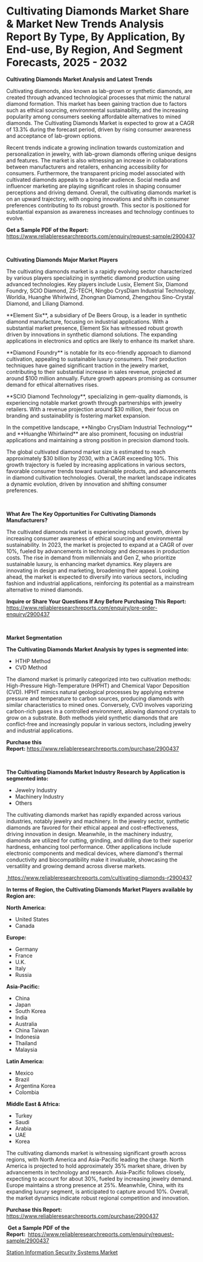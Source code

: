 <p><h1>Cultivating Diamonds Market Share & Market New Trends Analysis Report By Type, By Application, By End-use, By Region, And Segment Forecasts, 2025 - 2032</h1></p><p><strong>Cultivating Diamonds Market Analysis and Latest Trends</strong></p>
<p><p>Cultivating diamonds, also known as lab-grown or synthetic diamonds, are created through advanced technological processes that mimic the natural diamond formation. This market has been gaining traction due to factors such as ethical sourcing, environmental sustainability, and the increasing popularity among consumers seeking affordable alternatives to mined diamonds. The Cultivating Diamonds Market is expected to grow at a CAGR of 13.3% during the forecast period, driven by rising consumer awareness and acceptance of lab-grown options.</p><p>Recent trends indicate a growing inclination towards customization and personalization in jewelry, with lab-grown diamonds offering unique designs and features. The market is also witnessing an increase in collaborations between manufacturers and retailers, enhancing accessibility for consumers. Furthermore, the transparent pricing model associated with cultivated diamonds appeals to a broader audience. Social media and influencer marketing are playing significant roles in shaping consumer perceptions and driving demand. Overall, the cultivating diamonds market is on an upward trajectory, with ongoing innovations and shifts in consumer preferences contributing to its robust growth. This sector is positioned for substantial expansion as awareness increases and technology continues to evolve.</p></p>
<p><strong>Get a Sample PDF of the Report:&nbsp;</strong> <a href="https://www.reliableresearchreports.com/enquiry/request-sample/2900437?utm_campaign=3039&utm_medium=2&utm_source=Github&utm_content=ia&utm_term=16032025&utm_id=cultivating-diamonds">https://www.reliableresearchreports.com/enquiry/request-sample/2900437</a></p>
<p>&nbsp;</p>
<p><strong>Cultivating Diamonds Major Market Players</strong></p>
<p><p>The cultivating diamonds market is a rapidly evolving sector characterized by various players specializing in synthetic diamond production using advanced technologies. Key players include Lusix, Element Six, Diamond Foundry, SCIO Diamond, ZS-TECH, Ningbo CrysDiam Industrial Technology, Worldia, Huanghe Whirlwind, Zhongnan Diamond, Zhengzhou Sino-Crystal Diamond, and Liliang Diamond.</p><p>**Element Six**, a subsidiary of De Beers Group, is a leader in synthetic diamond manufacture, focusing on industrial applications. With a substantial market presence, Element Six has witnessed robust growth driven by innovations in synthetic diamond solutions. The expanding applications in electronics and optics are likely to enhance its market share.</p><p>**Diamond Foundry** is notable for its eco-friendly approach to diamond cultivation, appealing to sustainable luxury consumers. Their production techniques have gained significant traction in the jewelry market, contributing to their substantial increase in sales revenue, projected at around $100 million annually. Future growth appears promising as consumer demand for ethical alternatives rises.</p><p>**SCIO Diamond Technology**, specializing in gem-quality diamonds, is experiencing notable market growth through partnerships with jewelry retailers. With a revenue projection around $30 million, their focus on branding and sustainability is fostering market expansion.</p><p>In the competitive landscape, **Ningbo CrysDiam Industrial Technology** and **Huanghe Whirlwind** are also prominent, focusing on industrial applications and maintaining a strong position in precision diamond tools.</p><p>The global cultivated diamond market size is estimated to reach approximately $30 billion by 2030, with a CAGR exceeding 10%. This growth trajectory is fueled by increasing applications in various sectors, favorable consumer trends toward sustainable products, and advancements in diamond cultivation technologies. Overall, the market landscape indicates a dynamic evolution, driven by innovation and shifting consumer preferences.</p></p>
<p>&nbsp;</p>
<p><strong>What Are The Key Opportunities For Cultivating Diamonds Manufacturers?</strong></p>
<p><p>The cultivated diamonds market is experiencing robust growth, driven by increasing consumer awareness of ethical sourcing and environmental sustainability. In 2023, the market is projected to expand at a CAGR of over 10%, fueled by advancements in technology and decreases in production costs. The rise in demand from millennials and Gen Z, who prioritize sustainable luxury, is enhancing market dynamics. Key players are innovating in design and marketing, broadening their appeal. Looking ahead, the market is expected to diversify into various sectors, including fashion and industrial applications, reinforcing its potential as a mainstream alternative to mined diamonds.</p></p>
<p><strong>Inquire or Share Your Questions If Any Before Purchasing This Report:</strong> <a href="https://www.reliableresearchreports.com/enquiry/pre-order-enquiry/2900437?utm_campaign=3039&utm_medium=2&utm_source=Github&utm_content=ia&utm_term=16032025&utm_id=cultivating-diamonds">https://www.reliableresearchreports.com/enquiry/pre-order-enquiry/2900437</a></p>
<p>&nbsp;</p>
<p><strong>Market Segmentation</strong></p>
<p><strong>The Cultivating Diamonds Market Analysis by types is segmented into:</strong></p>
<p><ul><li>HTHP Method</li><li>CVD Method</li></ul></p>
<p><p>The diamond market is primarily categorized into two cultivation methods: High-Pressure High-Temperature (HPHT) and Chemical Vapor Deposition (CVD). HPHT mimics natural geological processes by applying extreme pressure and temperature to carbon sources, producing diamonds with similar characteristics to mined ones. Conversely, CVD involves vaporizing carbon-rich gases in a controlled environment, allowing diamond crystals to grow on a substrate. Both methods yield synthetic diamonds that are conflict-free and increasingly popular in various sectors, including jewelry and industrial applications.</p></p>
<p><strong>Purchase this Report:&nbsp;</strong><a href="https://www.reliableresearchreports.com/purchase/2900437?utm_campaign=3039&utm_medium=2&utm_source=Github&utm_content=ia&utm_term=16032025&utm_id=cultivating-diamonds">https://www.reliableresearchreports.com/purchase/2900437</a></p>
<p>&nbsp;</p>
<p><strong>The Cultivating Diamonds Market Industry Research by Application is segmented into:</strong></p>
<p><ul><li>Jewelry Industry</li><li>Machinery Industry</li><li>Others</li></ul></p>
<p><p>The cultivating diamonds market has rapidly expanded across various industries, notably jewelry and machinery. In the jewelry sector, synthetic diamonds are favored for their ethical appeal and cost-effectiveness, driving innovation in design. Meanwhile, in the machinery industry, diamonds are utilized for cutting, grinding, and drilling due to their superior hardness, enhancing tool performance. Other applications include electronic components and medical devices, where diamond's thermal conductivity and biocompatibility make it invaluable, showcasing the versatility and growing demand across diverse markets.</p></p>
<p><a href="https://www.reliableresearchreports.com/cultivating-diamonds-r2900437?utm_campaign=3039&utm_medium=2&utm_source=Github&utm_content=ia&utm_term=16032025&utm_id=cultivating-diamonds">&nbsp;https://www.reliableresearchreports.com/cultivating-diamonds-r2900437</a></p>
<p><strong>In terms of Region, the Cultivating Diamonds Market Players available by Region are:</strong></p>
<p>
    <p> <strong> North America: </strong>
        <ul>
            <li>United States</li>
            <li>Canada</li>
        </ul>
        </p> 
    <p> <strong> Europe: </strong>
        <ul>
            <li>Germany</li>
            <li>France</li>
            <li>U.K.</li>
            <li>Italy</li>
            <li>Russia</li>
        </ul>
        </p> 
    <p> <strong> Asia-Pacific: </strong>
        <ul>
            <li>China</li>
            <li>Japan</li>
            <li>South Korea</li>
            <li>India</li>
            <li>Australia</li>
            <li>China Taiwan</li>
            <li>Indonesia</li>
            <li>Thailand</li>
            <li>Malaysia</li>
        </ul>
        </p> 
    <p> <strong> Latin America: </strong>
        <ul>
            <li>Mexico</li>
            <li>Brazil</li>
            <li>Argentina Korea</li>
            <li>Colombia</li>
        </ul>
        </p> 
    <p> <strong> Middle East & Africa: </strong>
        <ul>
            <li>Turkey</li>
            <li>Saudi</li>
            <li>Arabia</li>
            <li>UAE</li>
            <li>Korea</li>
        </ul>
    </p>
    </p>
<p><p>The cultivating diamonds market is witnessing significant growth across regions, with North America and Asia-Pacific leading the charge. North America is projected to hold approximately 35% market share, driven by advancements in technology and research. Asia-Pacific follows closely, expecting to account for about 30%, fueled by increasing jewelry demand. Europe maintains a strong presence at 25%. Meanwhile, China, with its expanding luxury segment, is anticipated to capture around 10%. Overall, the market dynamics indicate robust regional competition and innovation.</p></p>
<p><strong>Purchase this Report: </strong><a href="https://www.reliableresearchreports.com/purchase/2900437?utm_campaign=3039&utm_medium=2&utm_source=Github&utm_content=ia&utm_term=16032025&utm_id=cultivating-diamonds">https://www.reliableresearchreports.com/purchase/2900437</a></p>
<p>&nbsp;<strong>Get a Sample PDF of the Report:&nbsp;&nbsp;</strong><a href="https://www.reliableresearchreports.com/enquiry/request-sample/2900437?utm_campaign=3039&utm_medium=2&utm_source=Github&utm_content=ia&utm_term=16032025&utm_id=cultivating-diamonds">https://www.reliableresearchreports.com/enquiry/request-sample/2900437</a></p>
<p><strong></strong></p>
<p><p><a href="https://github.com/kaloyhboosh/Market-Research-Report-List-1/blob/main/station-information-security-systems-market.md?utm_campaign=3039&utm_medium=2&utm_source=Github&utm_content=ia&utm_term=16032025&utm_id=cultivating-diamonds">Station Information Security Systems Market</a></p></p>